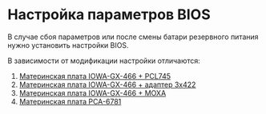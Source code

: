 # Настройка параметров BIOS

В случае сбоя параметров или после смены батари резервного питания нужно установить настройки BIOS.

В зависимости от модификации настройки отличаются:

1. [Материнская плата IOWA-GX-466 + PCL745](BIOS/IOWA-GX-466+PCL745.pdf)
2. [Материнская плата IOWA-GX-466 + адаптер 3x422](BIOS/IOWA-GX-466+3x422.pdf)
3. [Материнская плата IOWA-GX-466 + MOXA](BIOS/IOWA-GX-466+MOXA.pdf)
4. [Материнская плата PCA-6781](BIOS/PCA-6781.pdf)

